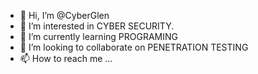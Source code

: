 - 👋 Hi, I’m @CyberGlen
- 👀 I’m interested in CYBER SECURITY.
- 🌱 I’m currently learning PROGRAMING
- 💞️ I’m looking to collaborate on PENETRATION TESTING
- 📫 How to reach me ...

<!---
CyberGlen/CyberGlen is a ✨ special ✨ repository because its `README.md` (this file) appears on your GitHub profile.
You can click the Preview link to take a look at your changes.
--->
